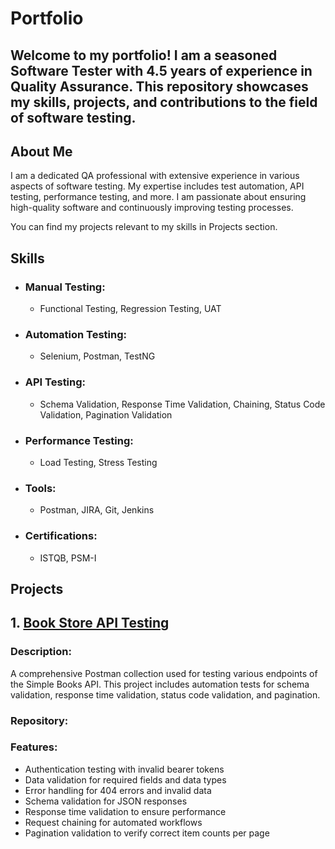 # Portfolio

## Welcome to my portfolio! I am a seasoned Software Tester with 4.5 years of experience in Quality Assurance. This repository showcases my skills, projects, and contributions to the field of software testing.

## About Me
I am a dedicated QA professional with extensive experience in various aspects of software testing. My expertise includes test automation, API testing, performance testing, and more. I am passionate about ensuring high-quality software and continuously improving testing processes.

You can find my projects relevant to my skills in Projects section.

## Skills
- ### Manual Testing: 
  - Functional Testing, Regression Testing, UAT
- ### Automation Testing: 
  - Selenium, Postman, TestNG
- ### API Testing: 
  - Schema Validation, Response Time Validation, Chaining, Status Code Validation, Pagination Validation
- ### Performance Testing: 
  - Load Testing, Stress Testing
- ### Tools: 
  - Postman, JIRA, Git, Jenkins
- ### Certifications: 
  - ISTQB, PSM-I

## Projects
## 1. [Book Store API Testing](https://github.com/rimsha2hassan/Books-Store-API-Testing)
### Description:
A comprehensive Postman collection used for testing various endpoints of the Simple Books API. This project includes automation tests for schema validation, response time validation, status code validation, and pagination.

### Repository: 
### Features:
- Authentication testing with invalid bearer tokens
- Data validation for required fields and data types
- Error handling for 404 errors and invalid data
- Schema validation for JSON responses
- Response time validation to ensure performance
- Request chaining for automated workflows
- Pagination validation to verify correct item counts per page




